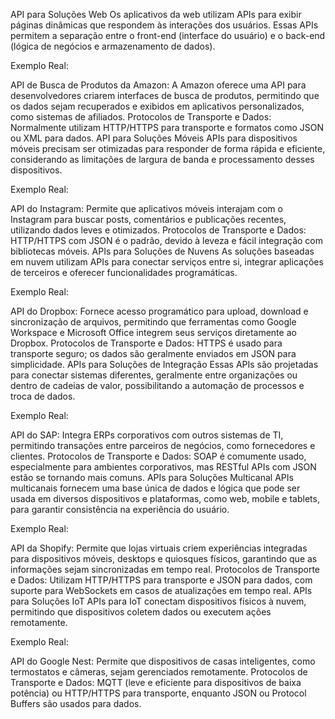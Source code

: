 API para Soluções Web
Os aplicativos da web utilizam APIs para exibir páginas dinâmicas que respondem às interações dos usuários. Essas APIs permitem a separação entre o front-end (interface do usuário) e o back-end (lógica de negócios e armazenamento de dados).

Exemplo Real:

API de Busca de Produtos da Amazon: A Amazon oferece uma API para desenvolvedores criarem interfaces de busca de produtos, permitindo que os dados sejam recuperados e exibidos em aplicativos personalizados, como sistemas de afiliados.
Protocolos de Transporte e Dados: Normalmente utilizam HTTP/HTTPS para transporte e formatos como JSON ou XML para dados.
API para Soluções Móveis
APIs para dispositivos móveis precisam ser otimizadas para responder de forma rápida e eficiente, considerando as limitações de largura de banda e processamento desses dispositivos.

Exemplo Real:

API do Instagram: Permite que aplicativos móveis interajam com o Instagram para buscar posts, comentários e publicações recentes, utilizando dados leves e otimizados.
Protocolos de Transporte e Dados: HTTP/HTTPS com JSON é o padrão, devido à leveza e fácil integração com bibliotecas móveis.
APIs para Soluções de Nuvens
As soluções baseadas em nuvem utilizam APIs para conectar serviços entre si, integrar aplicações de terceiros e oferecer funcionalidades programáticas.

Exemplo Real:

API do Dropbox: Fornece acesso programático para upload, download e sincronização de arquivos, permitindo que ferramentas como Google Workspace e Microsoft Office integrem seus serviços diretamente ao Dropbox.
Protocolos de Transporte e Dados: HTTPS é usado para transporte seguro; os dados são geralmente enviados em JSON para simplicidade.
APIs para Soluções de Integração
Essas APIs são projetadas para conectar sistemas diferentes, geralmente entre organizações ou dentro de cadeias de valor, possibilitando a automação de processos e troca de dados.

Exemplo Real:

API do SAP: Integra ERPs corporativos com outros sistemas de TI, permitindo transações entre parceiros de negócios, como fornecedores e clientes.
Protocolos de Transporte e Dados: SOAP é comumente usado, especialmente para ambientes corporativos, mas RESTful APIs com JSON estão se tornando mais comuns.
APIs para Soluções Multicanal
APIs multicanais fornecem uma base única de dados e lógica que pode ser usada em diversos dispositivos e plataformas, como web, mobile e tablets, para garantir consistência na experiência do usuário.

Exemplo Real:

API da Shopify: Permite que lojas virtuais criem experiências integradas para dispositivos móveis, desktops e quiosques físicos, garantindo que as informações sejam sincronizadas em tempo real.
Protocolos de Transporte e Dados: Utilizam HTTP/HTTPS para transporte e JSON para dados, com suporte para WebSockets em casos de atualizações em tempo real.
APIs para Soluções IoT
APIs para IoT conectam dispositivos físicos à nuvem, permitindo que dispositivos coletem dados ou executem ações remotamente.

Exemplo Real:

API do Google Nest: Permite que dispositivos de casas inteligentes, como termostatos e câmeras, sejam gerenciados remotamente.
Protocolos de Transporte e Dados: MQTT (leve e eficiente para dispositivos de baixa potência) ou HTTP/HTTPS para transporte, enquanto JSON ou Protocol Buffers são usados para dados.
